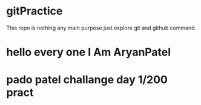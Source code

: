 # gitPractice
This repo is nothing any main purpose just explore git and github command

# hello every one I Am AryanPatel

# pado patel challange day 1/200 pract